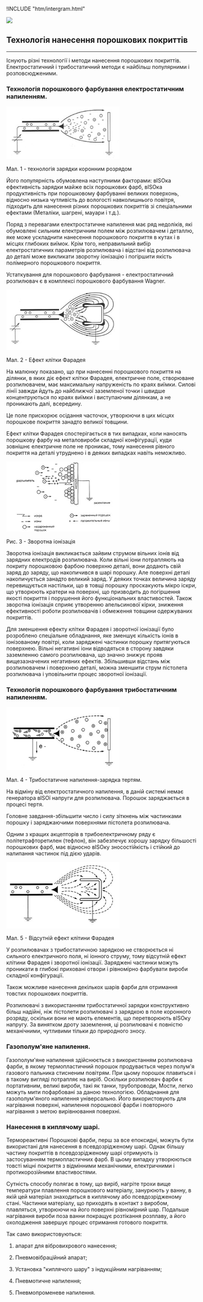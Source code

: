 !INCLUDE "htm/intergram.html"

![](https://chart.googleapis.com/chart?chs=180x180&amp;cht=qr&amp;chl=https://pp.vokov.tk/%D0%A2%D0%B5%D1%85%D0%BD%D0%BE%D0%BB%D0%BE%D0%B3%D1%96%D1%8F_%D0%BD%D0%B0%D0%BD%D0%B5%D1%81%D0%B5%D0%BD%D0%BD%D1%8F_%D0%BF%D0%BE%D1%80%D0%BE%D1%88%D0%BA%D0%BE%D0%B2%D0%B8%D1%85_%D0%BF%D0%BE%D0%BA%D1%80%D0%B8%D1%82%D1%82%D1%96%D0%B2.html) 

## Технологія нанесення порошкових покриттів

---

Існують різні технології і методи нанесення порошкових покриттів. Електростатичний і трибостатичний методи є найбільш популярними і розповсюдженими.

### Технологія порошкового фарбування електростатичним напиленням.

![](Aspose.Words.63807720-412a-498c-af0d-4311d60fdb06.002.png)

Мал. 1 - технологія зарядки коронним розрядом

Його популярність обумовлена наступними факторами: вISOка ефективність зарядки майже всіх порошкових фарб, вISOка продуктивність при порошковому фарбуванні великих поверхонь, відносно низька чутливість до вологості навколишнього повітря, підходить для нанесення різних порошкових покриттів зі спеціальними ефектами (Металіки, шагрені, мауари і т.д.).

Поряд з перевагами електростатичне напилення має ряд недоліків, які обумовлені сильним електричним полем між розпилювачем і деталлю, яке може ускладнити нанесення порошкового покриття в кутах і в місцях глибоких виїмок. Крім того, неправильний вибір електростатичних параметрів розпилювача і відстані від розпилювача до деталі може викликати зворотну іонізацію і погіршити якість полімерного порошкового покриття.

Устаткування для порошкового фарбування - електростатичний розпилювач є в комплексі порошкового фарбування Wagner.

![](Aspose.Words.63807720-412a-498c-af0d-4311d60fdb06.003.png)

Мал. 2 - Ефект клітки Фарадея

На малюнку показано, що при нанесенні порошкового покриття на ділянки, в яких діє ефект клітки Фарадея, електричне поле, створюване розпилювачем, має максимальну напруженість по краях виїмки. Силові лінії завжди йдуть до найближчої заземленої точки і швидше концентруються по краях виїмки і виступаючим ділянкам, а не проникають далі, всередину.

 Це поле прискорює осідання часточок, утворюючи в цих місцях порошкове покриття занадто великої товщини.

Ефект клітки Фарадея спостерігається в тих випадках, коли наносять порошкову фарбу на металовироби складної конфігурації, куди зовнішнє електричне поле не проникає, тому нанесення рівного покриття на деталі утруднено і в деяких випадках навіть неможливо.

![](Aspose.Words.63807720-412a-498c-af0d-4311d60fdb06.004.png)

Рис. 3 - Зворотна іонізація

Зворотна іонізація викликається зайвим струмом вільних іонів від зарядних електродів розпилювача. Коли вільні іони потрапляють на покриту порошковою фарбою поверхню деталі, вони додають свій заряд до заряду, що накопичився в шарі порошку. Але поверхні деталі накопичується занадто великий заряд. У деяких точках величина заряду перевищується настільки, що в товщі порошку проскакують мікро іскри, що утворюють кратери на поверхні, що призводить до погіршення якості покриття і порушення його функціональних властивостей. Також зворотна іонізація сприяє утворенню апельсинової кірки, зниження ефективності роботи розпилювачів і обмеження товщини одержуваних покриттів.

Для зменшення ефекту клітки Фарадея і зворотної іонізації було розроблено спеціальне обладнання, яке зменшує кількість іонів в іонізованому повітрі, коли заряджені частинки порошку притягуються поверхнею. Вільні негативні іони відводяться в сторону завдяки заземленню самого розпилювача, що значно знижує прояв вищезазначених негативних ефектів. Збільшивши відстань між розпилювачем і поверхнею деталі, можна зменшити струм пістолета розпилювача і уповільнити процес зворотної іонізації.

### Технологія порошкового фарбування трибостатичним напиленням.

![](Aspose.Words.63807720-412a-498c-af0d-4311d60fdb06.005.png)

Мал. 4 - Трибостатичне напилення-зарядка тертям.

На відміну від електростатичного напилення, в даній системі немає генератора вISOї напруги для розпилювача. Порошок заряджається в процесі тертя.

Головне завдання-збільшити число і силу зіткнень між частинками порошку і заряджаючими поверхнями пістолета розпилювача.

Одним з кращих акцепторів в трибоелектричному ряду є політетрафторетилен (тефлон), він забезпечує хорошу зарядку більшості порошкових фарб, має відносно вISOку зносостійкість і стійкий до налипання частинок під дією ударів.

![](Aspose.Words.63807720-412a-498c-af0d-4311d60fdb06.006.png)

Мал. 5 - Відсутній ефект клітини Фарадея

У розпилювачах з трибостатичною зарядкою не створюється ні сильного електричного поля, ні іонного струму, тому відсутній ефект клітини Фарадея і зворотної іонізації. Заряджені частинки можуть проникати в глибокі приховані отвори і рівномірно фарбувати вироби складної конфігурації.

Також можливе нанесення декількох шарів фарби для отримання товстих порошкових покриттів.

Розпилювачі з використанням трибостатичної зарядки конструктивно більш надійні, ніж пістолети розпилювачі з зарядкою в поле коронного розряду, оскільки вони не мають елементів, що перетворюють вISOку напругу. За винятком дроту заземлення, ці розпилювачі є повністю механічними, чутливими тільки до природного зносу.

### Газополум'яне напилення.

Газополум'яне напилення здійснюється з використанням розпилювача фарби, в якому термопластичний порошок продувається через полум'я газового пальника стисненим повітрям. При цьому порошок плавиться і в такому вигляді потрапляє на виріб. Оскільки розпилювач фарби є портативним, великі вироби, такі як танки, трубопроводи, Мости, легко можуть мити пофарбовані за даною технологією. Обладнання для газополум'яного напилення універсально. Його використовують для нагрівання поверхні, напилення порошкової фарби і повторного нагрівання з метою вирівнювання поверхні.

### Нанесення в киплячому шарі.

Термореактивні Порошкові фарби, перш за все епоксидні, можуть бути використані для нанесення в псевдозрідженому шарі. Однак більшу частину покриттів в псевдозрідженому шарі отримують із застосуванням термопластичних фарб. В цьому випадку утворюються товсті міцні покриття з відмінними механічними, електричними і протикорозійними властивостями.

Сутність способу полягає в тому, що виріб, нагріте трохи вище температури плавлення порошкового матеріалу, занурюють у ванну, в якій цей матеріал знаходиться в киплячому або псевдозрідженому стані. Частинки матеріалу, що приходять в контакт з виробом, плавляться, утворюючи на його поверхні рівномірний шар. Подальше нагрівання вироби поза ванни покращує розтікання розплаву, а його охолодження завершує процес отримання готового покриття.

Так само використовуються:

1) апарат для вібровихрового нанесення;

2) Пневмовібраційний апарат;

3) Установка "киплячого шару" з індукційним нагріванням;

4) Пневмотичне напилення;

5) Пневмопроменеве напилення.
